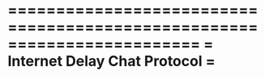 ========================================================================
=                    Internet Delay Chat Protocol                      =
========================================================================
